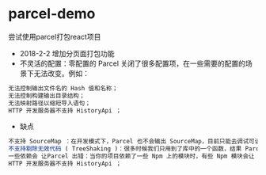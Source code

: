 # parcel-demo

尝试使用parcel打包react项目

* 2018-2-2 增加分页面打包功能
* 不灵活的配置：零配置的 Parcel 关闭了很多配置项，在一些需要的配置的场景下无法改变。例如：
```javascript
无法控制输出文件名的 Hash 值和名称；
无法控制构建输出目录结构；
无法映射路径以缩短导入语句；
HTTP 开发服务器不支持 HistoryApi ；
```
* 缺点
```javascript
不支持 SourceMap ：在开发模式下，Parcel 也不会输出 SourceMap，目前只能去调试可读性极低的代码；
不支持剔除无效代码 ( TreeShaking )：很多时候我们只用到了库中的一个函数，结果 Parcel 把整个库都打包了进来；
一些依赖会 让Parcel 出错：当你的项目依赖了一些 Npm 上的模块时，有些 Npm 模块会让 Parcel 运行错误；
HTTP 开发服务器不支持 HistoryApi ；
```